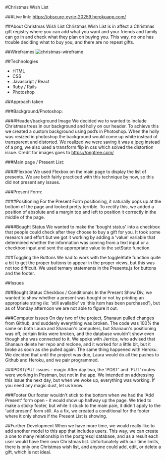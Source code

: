 #Christmas Wish List

###Live link: https://obscure-eyrie-20259.herokuapp.com/

##About Christmas Wish List
Christmas Wish List is in affect a Christmas gift registry where you can add what you want and your friends and family can go in and check what they plan on buying you. This way, no one has trouble deciding what to buy you, and there are no repeat gifts.  

##Wireframes
![christmas-wireframe](https://user-images.githubusercontent.com/42528266/48742354-75d18800-ec13-11e8-9cac-74c5c1c5b98a.png)



##Technologies

- HTML
- CSS
- Javascript / React
- Ruby / Rails
- Photoshop


##Approach taken

###Background/Photoshop:

####Header/background Image
We decided we to wanted to include Christmas trees in our background and holly on our header. To achieve this we created a custom background using psd’s in Photoshop. When the holly was resized in photoshop the background would come up white instead of transparent and distorted. We realized we were saving it was a jpeg instead of a png, we also used a transform flip in css which solved the distortion issue.
Credit for images goes to https://pngtree.com/

###Main page / Present List:

####Flexbox
We used Flexbox on the main page to display the list of presents. We are both fairly practiced with this technique by now, so this did not present any issues.

###Present Form:

####Positioning
For the Present Form positioning, it naturally pops up at the bottom of the page and looked pretty terrible. To rectify this, we added a position of absolute and a margin top and left to position it correctly in the middle of the page.

####Bought Status
We wanted to make the 'bought status' into a checkbox that people could check after they choose to buy a gift for you. It took some research and effort but we got it working by adding a 'value' variable that determined whether the information was coming from a text input or a checkbox input and sent the appropriate value to the setState function.

###Toggling the Buttons
We had to work with the toggleState function quite a bit to get the proper buttons to appear in the proper views, but this was not too difficult. We used ternary statements in the Presents.js for buttons and the footer.

##Issues

###Bought Status Checkbox / Conditionals
In the Present Show Div, we wanted to show whether a present was bought or not by printing an appropriate string (ie: 'still available' vs 'this item has been purchased'), but as of Monday afternoon we are not able to figure it out.

###Computer issues
On day two of the project, Shanaun pulled changes from Github, and suddenly everything was broken. The code was 100% the same on both Laura and Shanaun's computers, but Shanaun's positioning was off, certain links were broken, and the database wouldn't show even though she was connected to it. We spoke with Jerrica, who advised that Shanaun delete her repo and reclone, and it worked for a little bit, but it broke as soon as she pulled again. The same thing happened with Heroku. We decided that until the project was due, Laura would do all the pushes to Github and Heroku, and we pair programmed.

###POST/PUT issues - magic
After day two, the 'POST' and 'PUT' routes were working in Postman, but not in the app. We intended on addressing this issue the next day, but when we woke up, everything was working. If you need any magic dust, let us know.

###Footer
Our footer wouldn't stick to the bottom when we had the 'Add Present' form open - it would show up halfway up the page. We tried to make a sticky footer, but while it stuck to the main pain, it didn't apply to the 'add present' form still. As a fix, we created a conditional for the footer where it only shows if the Present List is showing.


##Further Development
When we have more time, we would really like to add another model to this app that includes users. This way, we can create a one to many relationship in the postgresql database, and as a result each user would have their own Christmas list. Unfortunately with our time limits, there is only one Christmas wish list, and anyone could add, edit, or delete a gift, which is not ideal.
